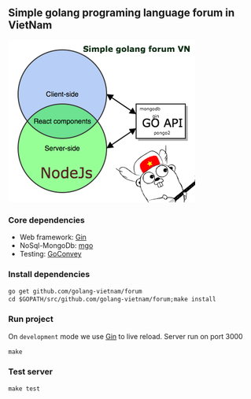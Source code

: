## Simple golang programing language forum in VietNam 

 ![alt golang](https://raw.githubusercontent.com/golang-vietnam/forum/master/isomorphic_code_share.png "golang programing language")

### Core dependencies
- Web framework: [Gin](https://github.com/gin-gonic/gin)
- NoSql-MongoDb: [mgo](http://labix.org/mgo)
- Testing: [GoConvey](http://goconvey.co/)

### Install dependencies
    
    go get github.com/golang-vietnam/forum
    cd $GOPATH/src/github.com/golang-vietnam/forum;make install
    
### Run project
On `development` mode we use [Gin](https://github.com/codegangsta/gin) to live reload. Server run on port 3000

    make

### Test server
	
	make test